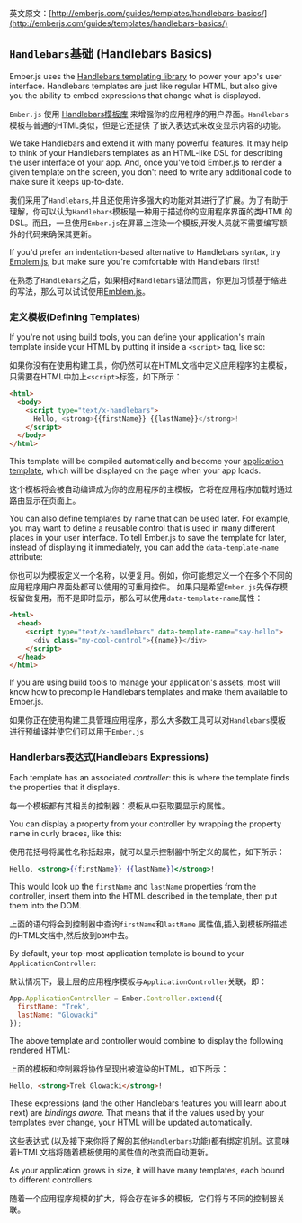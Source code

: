 英文原文：[http://emberjs.com/guides/templates/handlebars-basics/](http://emberjs.com/guides/templates/handlebars-basics/)


## `Handlebars`基础 (Handlebars Basics)

Ember.js uses the [Handlebars templating library](http://www.handlebarsjs.com)
to power your app's user interface. Handlebars templates are just like
regular HTML, but also give you the ability to embed expressions that
change what is displayed.

`Ember.js` 使用 [Handlebars模板库](http://www.handlebarsjs.com)
来增强你的应用程序的用户界面。`Handlebars`模板与普通的HTML类似，但是它还提供    了嵌入表达式来改变显示内容的功能。

We take Handlebars and extend it with many powerful features. It may
help to think of your Handlebars templates as an HTML-like DSL for
describing the user interface of your app. And, once you've told
Ember.js to render a given template on the screen, you don't need to
write any additional code to make sure it keeps up-to-date.

我们采用了`Handlebars`,并且还使用许多强大的功能对其进行了扩展。为了有助于理解，你可以认为`Handlebars`模板是一种用于描述你的应用程序界面的类HTML的DSL。而且，一旦使用`Ember.js`在屏幕上渲染一个模板,开发人员就不需要编写额外的代码来确保其更新。

If you'd prefer an indentation-based alternative to Handlebars syntax, 
try [Emblem.js](http://www.emblemjs.com), but make sure you're comfortable
with Handlebars first!

在熟悉了`Handlebars`之后，如果相对`Handlebars`语法而言，你更加习惯基于缩进的写法，那么可以试试使用[Emblem.js](http://www.emblemjs.com)。

### 定义模板(Defining Templates)

If you're not using build tools, you can define your application's main
template inside your HTML by putting it inside a `<script>` tag, like so:

如果你没有在使用构建工具，你仍然可以在HTML文档中定义应用程序的主模板，只需要在HTML中加上`<script>`标签，如下所示：

```html
<html>
  <body>
    <script type="text/x-handlebars">
      Hello, <strong>{{firstName}} {{lastName}}</strong>!
    </script>
  </body>
</html>
```

This template will be compiled automatically and become your
[application template](/guides/templates/the-application-template),
which will be displayed on the page when your app loads.

这个模板将会被自动编译成为你的应用程序的主模板，它将在应用程序加载时通过路由显示在页面上。

You can also define templates by name that can be used later. For
example, you may want to define a reusable control that is used in many
different places in your user interface. To tell Ember.js to save the
template for later, instead of displaying it immediately, you can add
the `data-template-name` attribute:

你也可以为模板定义一个名称，以便复用。例如，你可能想定义一个在多个不同的应用程序用户界面处都可以使用的可重用控件。
如果只是希望`Ember.js`先保存模板留做复用，而不是即时显示，那么可以使用`data-template-name`属性：

```html
<html>
  <head>
    <script type="text/x-handlebars" data-template-name="say-hello">
      <div class="my-cool-control">{{name}}</div>
    </script>
  </head>
</html>
```

If you are using build tools to manage your application's assets, most
will know how to precompile Handlebars templates and make them available
to Ember.js.

如果你正在使用构建工具管理应用程序，那么大多数工具可以对`Handlebars`模板进行预编译并使它们可以用于`Ember.js`

### Handlerbars表达式(Handlebars Expressions)

Each template has an associated _controller_: this is where the template 
finds the properties that it displays.

每一个模板都有其相关的控制器：模板从中获取要显示的属性。

You can display a property from your controller by wrapping the property
name in curly braces, like this:

使用花括号将属性名称括起来，就可以显示控制器中所定义的属性，如下所示：

```handlebars
Hello, <strong>{{firstName}} {{lastName}}</strong>!
```

This would look up the `firstName` and `lastName` properties from the
controller, insert them into the HTML described in the template, then
put them into the DOM.

上面的语句将会到控制器中查询`firstName`和`lastName` 属性值,插入到模板所描述的HTML文档中,然后放到`DOM`中去。

By default, your top-most application template is bound to your `ApplicationController`:

默认情况下，最上层的应用程序模板与`ApplicationController`关联，即：

```javascript
App.ApplicationController = Ember.Controller.extend({
  firstName: "Trek",
  lastName: "Glowacki"
});
```

The above template and controller would combine to display the following
rendered HTML:

上面的模板和控制器将协作呈现出被渲染的HTML，如下所示：

```html
Hello, <strong>Trek Glowacki</strong>!
```

These expressions (and the other Handlebars features you will learn
about next) are _bindings aware_. That means that if the values used
by your templates ever change, your HTML will be updated automatically.

这些表达式 (以及接下来你将了解的其他`Handlerbars`功能)都有绑定机制。这意味着HTML文档将随着模板使用的属性值的改变而自动更新。

As your application grows in size, it will have many templates, each
bound to different controllers.

随着一个应用程序规模的扩大，将会存在许多的模板，它们将与不同的控制器关联。
